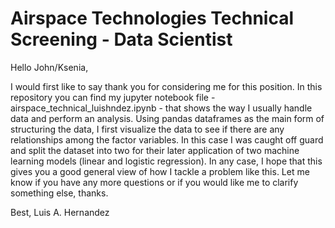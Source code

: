 # Airspace Technologies Technical Screening - Data Scientist

Hello John/Ksenia,

I would first like to say thank you for considering me for this position. In this repository you can find my jupyter notebook file - airspace_technical_luishndez.ipynb - that shows the way I usually handle data and perform an analysis. Using pandas dataframes as the main form of structuring the data, I first visualize the data to see if there are any relationships among the factor variables. In this case I was caught off guard and split the dataset into two for their later application of two machine learning models (linear and logistic regression). In any case, I hope that this gives you a good general view of how I tackle a problem like this. Let me know if you have any more questions or if you would like me to clarify something else, thanks.

Best, 
Luis A. Hernandez
